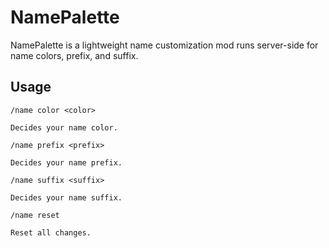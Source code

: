 # NamePalette

NamePalette is a lightweight name customization mod runs server-side for name colors, prefix, and suffix.

## Usage

`/name color <color>`

    Decides your name color.

`/name prefix <prefix>`

    Decides your name prefix.

`/name suffix <suffix>`

    Decides your name suffix.

`/name reset`

    Reset all changes.
